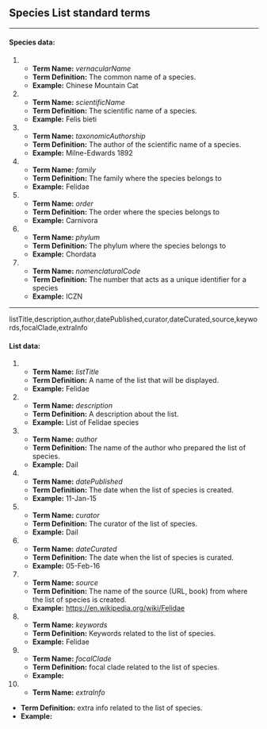 ## Species List standard terms
---
#### Species data:
1. + __Term Name:__ *vernacularName*
   + __Term Definition:__ The common name of a species.
   + __Example:__ Chinese Mountain Cat
2. + __Term Name:__ *scientificName*
   + __Term Definition:__ The scientific name of a species.
   + __Example:__ Felis bieti
3. + __Term Name:__ *taxonomicAuthorship*
   + __Term Definition:__ The author of the scientific name of a species.
   + __Example:__ Milne-Edwards 1892
4. + __Term Name:__ *family*
   + __Term Definition:__ The family where the species belongs to
   + __Example:__ 	Felidae
5. + __Term Name:__ *order*
   + __Term Definition:__ The order where the species belongs to
   + __Example:__ 	Carnivora  
6. + __Term Name:__ *phylum*
   + __Term Definition:__ The phylum where the species belongs to
   + __Example:__ Chordata
7. + __Term Name:__ *nomenclaturalCode*
   + __Term Definition:__ The number that acts as a unique identifier for a species
   + __Example:__ ICZN
---
listTitle,description,author,datePublished,curator,dateCurated,source,keywords,focalClade,extraInfo
#### List data:
1. + __Term Name:__ *listTitle*
   + __Term Definition:__ A name of the list that will be displayed.
   + __Example:__ Felidae
2. + __Term Name:__ *description*
   + __Term Definition:__ A description about the list.
   + __Example:__ List of Felidae species
3. + __Term Name:__ *author*
   + __Term Definition:__ The name of the author who prepared the list of species.
   + __Example:__ Dail
4. + __Term Name:__ *datePublished*
   + __Term Definition:__ The date when the list of species is created.
   + __Example:__ 11-Jan-15
5. + __Term Name:__ *curator*
   + __Term Definition:__ The curator of the list of species.
   + __Example:__ Dail
6. + __Term Name:__ *dateCurated*
   + __Term Definition:__ The date when the list of species is curated.
   + __Example:__ 05-Feb-16
7. + __Term Name:__ *source*
   + __Term Definition:__ The name of the source (URL, book) from where the list of species is created.
   + __Example:__ https://en.wikipedia.org/wiki/Felidae
8. + __Term Name:__ *keywords*
   + __Term Definition:__ Keywords related to the list of species.
   + __Example:__ Felidae
9. + __Term Name:__ *focalClade*
   + __Term Definition:__ focal clade related to the list of species.
   + __Example:__ 
10. + __Term Name:__ *extraInfo*
   + __Term Definition:__ extra info related to the list of species.
   + __Example:__ 